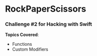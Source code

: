 # RockPaperScissors

### Challenge #2 for Hacking with Swift

**Topics Covered**:
- Functions
- Custom Modifiers
